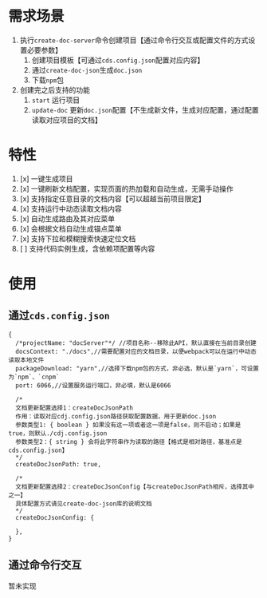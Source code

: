 
# 需求场景
1. 执行`create-doc-server`命令创建项目【通过命令行交互或配置文件的方式设置必要参数】
   1. 创建项目模板【可通过`cds.config.json`配置对应内容】
   2. 通过`create-doc-json`生成`doc.json`
   3. 下载`npm`包
2. 创建完之后支持的功能
   1. `start` 运行项目
   2. `update-doc` 更新`doc.json`配置【不生成新文件，生成对应配置，通过配置读取对应项目的文档】

# 特性
1. [x] 一键生成项目
2. [x] 一键刷新文档配置，实现页面的热加载和自动生成，无需手动操作
3. [x] 支持指定任意目录的文档内容【可以超越当前项目限定】
4. [x] 支持运行中动态读取文档内容
5. [x] 自动生成路由及其对应菜单
6. [x] 会根据文档自动生成锚点菜单
7. [x] 支持下拉和模糊搜索快速定位文档
8. [ ] 支持代码实例生成，含依赖项配置等内容

# 使用
## 通过`cds.config.json`
```json5
{
  /*projectName: "docServer"*/ //项目名称--移除此API，默认直接在当前目录创建
  docsContext: "./docs",//需要配置对应的文档目录，以便webpack可以在运行中动态读取本地文件
  packageDownload: "yarn",//选择下载npm包的方式，非必选，默认是`yarn`，可设置为`npm`、`cnpm`
  port: 6066,//设置服务运行端口，非必填，默认是6066
  
  /*
  文档更新配置选择1：createDocJsonPath
  作用：读取对应cdj.config.json路径获取配置数据，用于更新doc.json
  参数类型1: { boolean } 如果没有这一项或者这一项是false，则不启动；如果是true，则默认./cdj.config.json
  参数类型2：{ string } 会将此字符串作为读取的路径【格式是相对路径，基准点是cds.config.json】
  */
  createDocJsonPath: true,
  
  /*
  文档更新配置选择2：createDocJsonConfig【与createDocJsonPath相斥，选择其中之一】
  具体配置方式请见create-doc-json库的说明文档
  */
  createDocJsonConfig: {
     
  },
}
```

## 通过命令行交互
暂未实现
